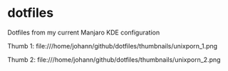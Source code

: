 # dotfiles
Dotfiles from my current Manjaro KDE configuration

Thumb 1:
file:///home/johann/github/dotfiles/thumbnails/unixporn_1.png

Thumb 2:
file:///home/johann/github/dotfiles/thumbnails/unixporn_2.png
